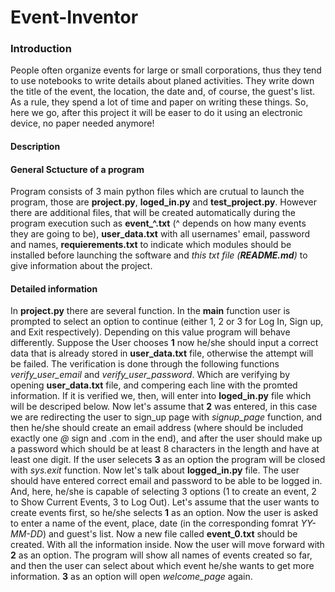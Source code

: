 # Event-Inventor

### Introduction
People often organize events for large or small corporations, thus they tend to use notebooks to write details about planed activities. They write down the title of the event, the location, the date and, of course, the guest's list. As a rule, they spend a lot of time and paper on writing these things. So, here we go, after this project it will be easer to do it using an electronic device, no paper needed anymore!
#### Description
#### General Sctucture of a program
Program consists of 3 main python files which are crutual to launch the program, those are **project.py**, **loged_in.py** and **test_project.py**.
However there are additional files, that will be created automatically during the program execution such as **event_^.txt** (^ depends on how many events they are going to be), **user_data.txt** with all usernames' email, password and names, **requierements.txt** to indicate which modules should be installed before launching the software and *this txt file (**README.md**)* to give information about the project.
#### Detailed information
In **project.py** there are several function. In the **main** function user is prompted to select an option to continue (either 1, 2 or 3 for Log In, Sign up, and Exit respectively). Depending on this value program will behave differently. Suppose the User chooses **1** now he/she should input a correct data that is already stored in **user_data.txt** file, otherwise the attempt will be failed. The verification is done through the following functions *verify_user_email* and *verify_user_password*. Which are verifying by opening **user_data.txt** file, and compering each line with the promted information. If it is verified we, then, will enter into **loged_in.py** file which will be descriped below. Now let's assume that **2** was entered, in this case we are redirecting the user to sign_up page with *signup_page* function, and then he/she should create an email address (where should be included exactly one *@* sign and .com in the end), and after the user should make up a password which should be at least 8 characters in the length and have at least one digit. If the user selecets **3** as an option the program will be closed with *sys.exit* function.
Now let's talk about **logged_in.py** file. The user should have entered correct email and password to be able to be logged in. And, here, he/she is capable of selecting 3 options (1 to create an event, 2 to Show Current Events, 3 to Log Out). Let's assume that the user wants to create events first, so he/she selects **1** as an option. Now the user is asked to enter a name of the event, place, date (in the corresponding fomrat *YY-MM-DD*) and guest's list. Now a new file called **event_0.txt** should be created. With all the information inside. Now the user will move forward with **2** as an option. The program will show all names of events created so far, and then the user can select about which event he/she wants to get more information. **3** as an option will open *welcome_page* again.
